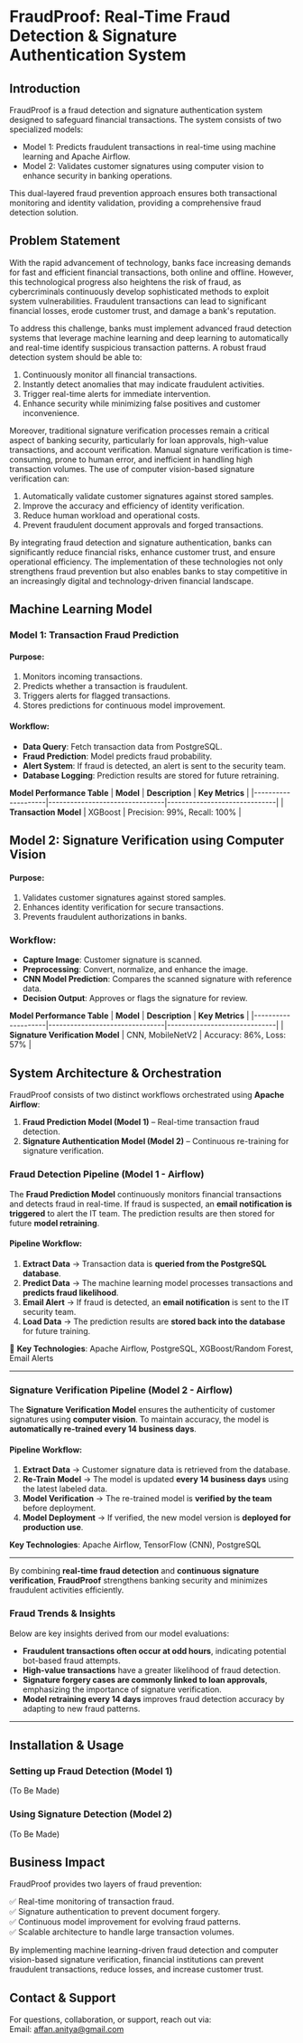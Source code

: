 # FraudProof: Real-Time Fraud Detection & Signature Authentication System

## Introduction
FraudProof is a fraud detection and signature authentication system designed to safeguard financial transactions. The system consists of two specialized models:

 - Model 1: Predicts fraudulent transactions in real-time using machine learning and Apache Airflow.
 - Model 2: Validates customer signatures using computer vision to enhance security in banking operations.

This dual-layered fraud prevention approach ensures both transactional monitoring and identity validation, providing a comprehensive fraud detection solution.

## Problem Statement
With the rapid advancement of technology, banks face increasing demands for fast and efficient financial transactions, both online and offline. However, this technological progress also heightens the risk of fraud, as cybercriminals continuously develop sophisticated methods to exploit system vulnerabilities. Fraudulent transactions can lead to significant financial losses, erode customer trust, and damage a bank's reputation.

To address this challenge, banks must implement advanced fraud detection systems that leverage machine learning and deep learning to automatically and real-time identify suspicious transaction patterns. A robust fraud detection system should be able to:

 1. Continuously monitor all financial transactions.
 2. Instantly detect anomalies that may indicate fraudulent activities.
 3. Trigger real-time alerts for immediate intervention.
 4. Enhance security while minimizing false positives and customer inconvenience.

Moreover, traditional signature verification processes remain a critical aspect of banking security, particularly for loan approvals, high-value transactions, and account verification. Manual signature verification is time-consuming, prone to human error, and inefficient in handling high transaction volumes. The use of computer vision-based signature verification can:

 1. Automatically validate customer signatures against stored samples.
 2. Improve the accuracy and efficiency of identity verification.
 3. Reduce human workload and operational costs.
 4. Prevent fraudulent document approvals and forged transactions.

By integrating fraud detection and signature authentication, banks can significantly reduce financial risks, enhance customer trust, and ensure operational efficiency. The implementation of these technologies not only strengthens fraud prevention but also enables banks to stay competitive in an increasingly digital and technology-driven financial landscape.

## Machine Learning Model
### Model 1: Transaction Fraud Prediction
#### Purpose:
 1. Monitors incoming transactions.
 2. Predicts whether a transaction is fraudulent.
 3. Triggers alerts for flagged transactions.
 4. Stores predictions for continuous model improvement.

#### Workflow:
 - **Data Query**: Fetch transaction data from PostgreSQL.
 - **Fraud Prediction**: Model predicts fraud probability.
 - **Alert System**: If fraud is detected, an alert is sent to the security team.
 - **Database Logging**: Prediction results are stored for future retraining.

**Model Performance Table**
| **Model**              | **Description**                     | **Key Metrics**                  |
|--------------------|--------------------------------|------------------------------|
| **Transaction Model** | XGBoost | Precision: 99%, Recall: 100% |


## Model 2: Signature Verification using Computer Vision
#### Purpose:
 1. Validates customer signatures against stored samples.
 2. Enhances identity verification for secure transactions.
 3. Prevents fraudulent authorizations in banks.

### Workflow:
 - **Capture Image**: Customer signature is scanned.
 - **Preprocessing**: Convert, normalize, and enhance the image.
 - **CNN Model Prediction**: Compares the scanned signature with reference data.
 - **Decision Output**: Approves or flags the signature for review.

**Model Performance Table**
| **Model**              | **Description**                     | **Key Metrics**                  |
|--------------------|--------------------------------|------------------------------|
| **Signature Verification Model** | CNN, MobileNetV2 | Accuracy: 86%, Loss: 57% |


## System Architecture & Orchestration

FraudProof consists of two distinct workflows orchestrated using **Apache Airflow**:  

1. **Fraud Prediction Model (Model 1)** – Real-time transaction fraud detection.  
2. **Signature Authentication Model (Model 2)** – Continuous re-training for signature verification.  

### Fraud Detection Pipeline (Model 1 - Airflow)  

The **Fraud Prediction Model** continuously monitors financial transactions and detects fraud in real-time. If fraud is suspected, an **email notification is triggered** to alert the IT team. The prediction results are then stored for future **model retraining**.

#### **Pipeline Workflow:**  
 1. **Extract Data** → Transaction data is **queried from the PostgreSQL database**.  
 2. **Predict Data** → The machine learning model processes transactions and **predicts fraud likelihood**.  
 3. **Email Alert** → If fraud is detected, an **email notification** is sent to the IT security team.  
 4. **Load Data** → The prediction results are **stored back into the database** for future training.  

🔹 **Key Technologies**: Apache Airflow, PostgreSQL, XGBoost/Random Forest, Email Alerts  

---

### Signature Verification Pipeline (Model 2 - Airflow)  

The **Signature Verification Model** ensures the authenticity of customer signatures using **computer vision**. To maintain accuracy, the model is **automatically re-trained every 14 business days**.

#### **Pipeline Workflow:**  
 1. **Extract Data** → Customer signature data is retrieved from the database.  
 2. **Re-Train Model** → The model is updated **every 14 business days** using the latest labeled data.  
 3. **Model Verification** → The re-trained model is **verified by the team** before deployment.  
 4. **Model Deployment** → If verified, the new model version is **deployed for production use**.  

**Key Technologies**: Apache Airflow, TensorFlow (CNN), PostgreSQL  

---

By combining **real-time fraud detection** and **continuous signature verification**, **FraudProof** strengthens banking security and minimizes fraudulent activities efficiently.

### Fraud Trends & Insights
Below are key insights derived from our model evaluations:
- **Fraudulent transactions often occur at odd hours**, indicating potential bot-based fraud attempts.
- **High-value transactions** have a greater likelihood of fraud detection.
- **Signature forgery cases are commonly linked to loan approvals**, emphasizing the importance of signature verification.
- **Model retraining every 14 days** improves fraud detection accuracy by adapting to new fraud patterns.

---

## Installation & Usage  

### **Setting up Fraud Detection (Model 1)**
(To Be Made)

### **Using Signature Detection (Model 2)**
(To Be Made)

## Business Impact
FraudProof provides two layers of fraud prevention:

✅ Real-time monitoring of transaction fraud.<br>
✅ Signature authentication to prevent document forgery.<br>
✅ Continuous model improvement for evolving fraud patterns.<br>
✅ Scalable architecture to handle large transaction volumes.<br>

By implementing machine learning-driven fraud detection and computer vision-based signature verification, financial institutions can prevent fraudulent transactions, reduce losses, and increase customer trust.

## Contact & Support
For questions, collaboration, or support, reach out via:<br>
Email: affan.anitya@gmail.com
